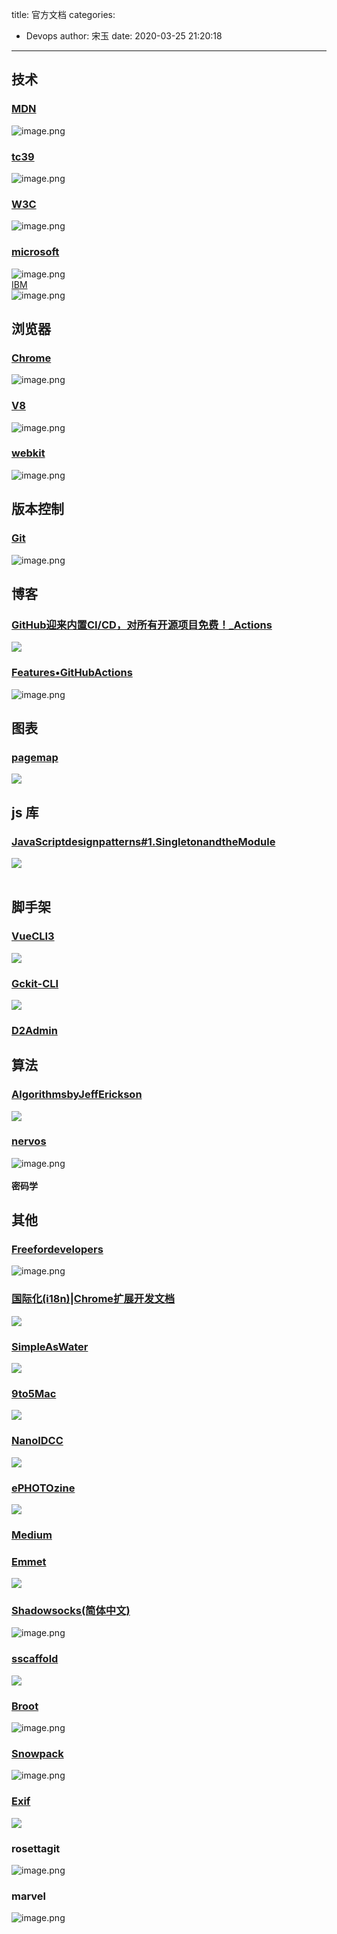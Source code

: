 title: 官方文档
categories:
 - Devops
author: 宋玉
date: 2020-03-25 21:20:18
---

## 技术

### [MDN](https://developer.mozilla.org/zh-CN/)
![image.png](https://cdn.nlark.com/yuque/0/2020/png/394169/1585101466097-9464e84f-f8a3-44f9-a12b-087355b108d5.png#align=left&display=inline&height=764&name=image.png&originHeight=1528&originWidth=2878&size=499093&status=done&style=none&width=1439)

### [tc39](https://tc39.es/)
![image.png](https://cdn.nlark.com/yuque/0/2020/png/394169/1585101537394-7f6ebe72-efbd-4208-9fc8-33b6509c9579.png#align=left&display=inline&height=763&name=image.png&originHeight=1526&originWidth=2880&size=324047&status=done&style=none&width=1440)

### [W3C](https://www.w3.org/)
![image.png](https://cdn.nlark.com/yuque/0/2020/png/394169/1585101569407-5b3f00f9-ca6f-4861-835c-16cf52656686.png#align=left&display=inline&height=765&name=image.png&originHeight=1530&originWidth=2874&size=694163&status=done&style=none&width=1437)

### [microsoft](https://docs.microsoft.com/zh-cn/)
![image.png](https://cdn.nlark.com/yuque/0/2020/png/394169/1585101643252-f7452bc0-36c2-418d-b4e2-c821693ce10b.png#align=left&display=inline&height=761&name=image.png&originHeight=1522&originWidth=2878&size=444629&status=done&style=none&width=1439)<br />[IBM](https://www.ibm.com/support/knowledgecenter/)<br />![image.png](https://cdn.nlark.com/yuque/0/2020/png/394169/1585101689166-d0890151-6a1d-4150-a037-42b49eba3b1c.png#align=left&display=inline&height=765&name=image.png&originHeight=1530&originWidth=2874&size=1791047&status=done&style=none&width=1437)

## 浏览器

### [Chrome](https://developers.google.com/web/updates/2019/05/devtools)
![image.png](https://cdn.nlark.com/yuque/0/2020/png/394169/1585142223969-0a77d8fa-f9a7-4f55-bb49-e7505becb667.png#align=left&display=inline&height=763&name=image.png&originHeight=1526&originWidth=2876&size=1911738&status=done&style=none&width=1438)

### [V8](https://v8.dev/)
![image.png](https://cdn.nlark.com/yuque/0/2020/png/394169/1585142378091-dd4a92ff-8396-4697-a84e-99c58e83cadf.png#align=left&display=inline&height=772&name=image.png&originHeight=1544&originWidth=2880&size=427003&status=done&style=none&width=1440)

### [webkit](https://webkit.org/)
![image.png](https://cdn.nlark.com/yuque/0/2020/png/394169/1585142021596-44abcadd-51e5-438d-839a-590a3cc48917.png#align=left&display=inline&height=760&name=image.png&originHeight=1520&originWidth=2880&size=2383363&status=done&style=none&width=1440)

## 版本控制

### [Git](https://git-scm.com/book/zh/v2)
![image.png](https://cdn.nlark.com/yuque/0/2020/png/394169/1585142291926-a542d531-71f8-483c-b0d1-15a97a7ed9b6.png#align=left&display=inline&height=760&name=image.png&originHeight=1520&originWidth=2880&size=1191899&status=done&style=none&width=1440)

## 博客

### [GitHub迎来内置CI/CD，对所有开源项目免费！_Actions](http://www.sohu.com/a/332613031_115128)
![](https://cdn.nlark.com/yuque/0/2020/png/394169/1583055008997-974241fc-7958-4d7b-83a6-a2872ccc3a14.png#align=left&display=inline&height=769&originHeight=769&originWidth=1440&size=0&status=done&style=none&width=1440)<br />


### [Features•GitHubActions](https://github.com/features/actions)
![image.png](https://cdn.nlark.com/yuque/0/2020/png/394169/1583075030738-4011b1ff-4e57-421c-b648-ba1bc2fedc7d.png#align=left&display=inline&height=759&name=image.png&originHeight=1518&originWidth=2876&size=933286&status=done&style=none&width=1438)

## 图表

### [pagemap](https://larsjung.de/pagemap/)
![](https://cdn.nlark.com/yuque/0/2020/png/394169/1583055009113-740fdc79-5f1a-48d5-80e7-7a992a49e5bd.png#align=left&display=inline&height=769&originHeight=769&originWidth=1440&size=0&status=done&style=none&width=1440)<br />


## js 库

### [JavaScriptdesignpatterns#1.SingletonandtheModule](https://wanago.io/2019/11/11/javascript-design-patterns-1-singleton-and-the-module/)
![](https://cdn.nlark.com/yuque/0/2020/png/394169/1583055009316-aa4e7692-ffea-4d68-83e5-cffd7e809d2a.png#align=left&display=inline&height=769&originHeight=769&originWidth=1440&size=0&status=done&style=none&width=1440)<br />
<br />


## 脚手架

### [VueCLI3](https://cli.vuejs.org/zh/guide/)
![](https://cdn.nlark.com/yuque/0/2020/png/394169/1583055009421-0e64f429-db8a-42c9-a4ec-0135349286dc.png#align=left&display=inline&height=769&originHeight=769&originWidth=1440&size=0&status=done&style=none&width=1440)

### [Gckit-CLI](https://seongbrave.github.io/gckit/)
![](https://cdn.nlark.com/yuque/0/2020/png/394169/1583055009375-9f1a7d9f-ec58-4bbe-a449-c32daf8b477d.png#align=left&display=inline&height=769&originHeight=769&originWidth=1440&size=0&status=done&style=none&width=1440)<br />


### [D2Admin](https://d2admin.fairyever.com/#/index)



## 算法

### [AlgorithmsbyJeffErickson](http://jeffe.cs.illinois.edu/teaching/algorithms/)
![](https://cdn.nlark.com/yuque/0/2020/png/394169/1583055009535-87022337-48d5-4aec-8643-7f6a73b2d100.png#align=left&display=inline&height=769&originHeight=769&originWidth=1440&size=0&status=done&style=none&width=1440)<br />


### [nervos](https://learning.nervos.org/crypto-block/0-intro.html)
![image.png](https://cdn.nlark.com/yuque/0/2020/png/394169/1583197860076-4305f1af-09d2-4192-a870-94dfe6fead8f.png#align=left&display=inline&height=763&name=image.png&originHeight=1526&originWidth=2878&size=340576&status=done&style=none&width=1439)<br />
<br />**密码学**

## 其他

### [Freefordevelopers](https://free-for.dev/#/)
![image.png](https://cdn.nlark.com/yuque/0/2020/png/394169/1583196632326-e59b111f-0fc4-41c0-986f-2e022ffcffe7.png#align=left&display=inline&height=767&name=image.png&originHeight=1534&originWidth=2872&size=378134&status=done&style=none&width=1436)

### [国际化(i18n)|Chrome扩展开发文档](https://wizardforcel.gitbooks.io/chrome-doc/content/24.html)
![](https://cdn.nlark.com/yuque/0/2020/png/394169/1583055009447-6545362e-f760-4217-8009-5cd335a0f2cb.png#align=left&display=inline&height=769&originHeight=769&originWidth=1440&size=0&status=done&style=none&width=1440)<br />


### [SimpleAsWater](https://simpleaswater.com/ipfs/tutorials/hosting_website_on_ipfs_ipns_dnslink)
![](https://cdn.nlark.com/yuque/0/2020/png/394169/1583055009450-fc67b312-0f8e-4daa-93d1-87e48a4b05ae.png#align=left&display=inline&height=769&originHeight=769&originWidth=1440&size=0&status=done&style=none&width=1440)<br />


### [9to5Mac](https://9to5mac.com/2019/09/25/altstore-is-an-ios-app-store-alternative-that-doesnt-require-a-jailbreak-heres-how-to-use-it/)
![](https://cdn.nlark.com/yuque/0/2020/png/394169/1583055009499-3f30f1c0-535c-4110-b084-020983dc2225.png#align=left&display=inline&height=769&originHeight=769&originWidth=1440&size=0&status=done&style=none&width=1440)<br />


### [NanoIDCC](https://zelark.github.io/nano-id-cc/)
![](https://cdn.nlark.com/yuque/0/2020/png/394169/1583055009527-19ef9d1a-25e6-428a-a5fd-6306b27899dc.png#align=left&display=inline&height=769&originHeight=769&originWidth=1440&size=0&status=done&style=none&width=1440)

### [ePHOTOzine](https://www.ephotozine.com/article/ricoh-releases-sdks-for-pentax-cameras-32298)
![](https://cdn.nlark.com/yuque/0/2020/png/394169/1583055009477-75dd0317-9a9f-49a9-822a-d639fe994928.png#align=left&display=inline&height=769&originHeight=769&originWidth=1440&size=0&status=done&style=none&width=1440)<br />


### [Medium](https://medium.com/@pshrmn/a-simple-react-router-v4-tutorial-7f23ff27adf)



### [Emmet](https://docs.emmet.io/)
![](https://cdn.nlark.com/yuque/0/2020/png/394169/1583055009535-a5777c60-71fd-477c-9db0-804c6cb4969a.png#align=left&display=inline&height=769&originHeight=769&originWidth=1440&size=0&status=done&style=none&width=1440)<br />


### [Shadowsocks(简体中文)](https://wiki.archlinux.org/index.php/Shadowsocks_(%E7%AE%80%E4%BD%93%E4%B8%AD%E6%96%87)#.E5.91.BD.E4.BB.A4.E8.A1.8C)
![image.png](https://cdn.nlark.com/yuque/0/2020/png/394169/1583196740527-7685d721-e298-4f45-9f09-4b268926c86f.png#align=left&display=inline&height=761&name=image.png&originHeight=1522&originWidth=2876&size=325643&status=done&style=none&width=1438)

### [sscaffold](https://sscaffold-css.com/)
![](https://cdn.nlark.com/yuque/0/2020/png/394169/1583055009500-329f9758-64de-4c51-bd7d-21939c9cd4c9.png#align=left&display=inline&height=769&originHeight=769&originWidth=1440&size=0&status=done&style=none&width=1440)

### [Broot](https://dystroy.org/broot/)
![image.png](https://cdn.nlark.com/yuque/0/2020/png/394169/1583196833656-dda6e02a-d814-4a33-bfc0-9d5bce89b550.png#align=left&display=inline&height=761&name=image.png&originHeight=1522&originWidth=2876&size=385935&status=done&style=none&width=1438)

### [Snowpack](https://www.snowpack.dev/)
![image.png](https://cdn.nlark.com/yuque/0/2020/png/394169/1583196882028-4546dca7-49b8-4efa-8a63-68c4c8d6f012.png#align=left&display=inline&height=764&name=image.png&originHeight=1528&originWidth=2868&size=412661&status=done&style=none&width=1434)

### [Exif](https://www.awaresystems.be/imaging/tiff/tifftags/privateifd/exif/colorspace.html)
![](https://cdn.nlark.com/yuque/0/2020/png/394169/1583055009531-6d8d8da3-8325-4cb5-974e-7430bc882d8f.png#align=left&display=inline&height=769&originHeight=769&originWidth=1440&size=0&status=done&style=none&width=1440)

### rosettagit
![image.png](https://cdn.nlark.com/yuque/0/2020/png/394169/1583197894408-dd02601e-f260-463c-b03e-10fff8ee214f.png#align=left&display=inline&height=756&name=image.png&originHeight=1512&originWidth=2880&size=361094&status=done&style=none&width=1440)

### marvel
![image.png](https://cdn.nlark.com/yuque/0/2020/png/394169/1583198095954-9577a7f3-f797-429a-bdcb-42b514fa4dd9.png#align=left&display=inline&height=760&name=image.png&originHeight=1520&originWidth=2880&size=2474205&status=done&style=none&width=1440)<br />


